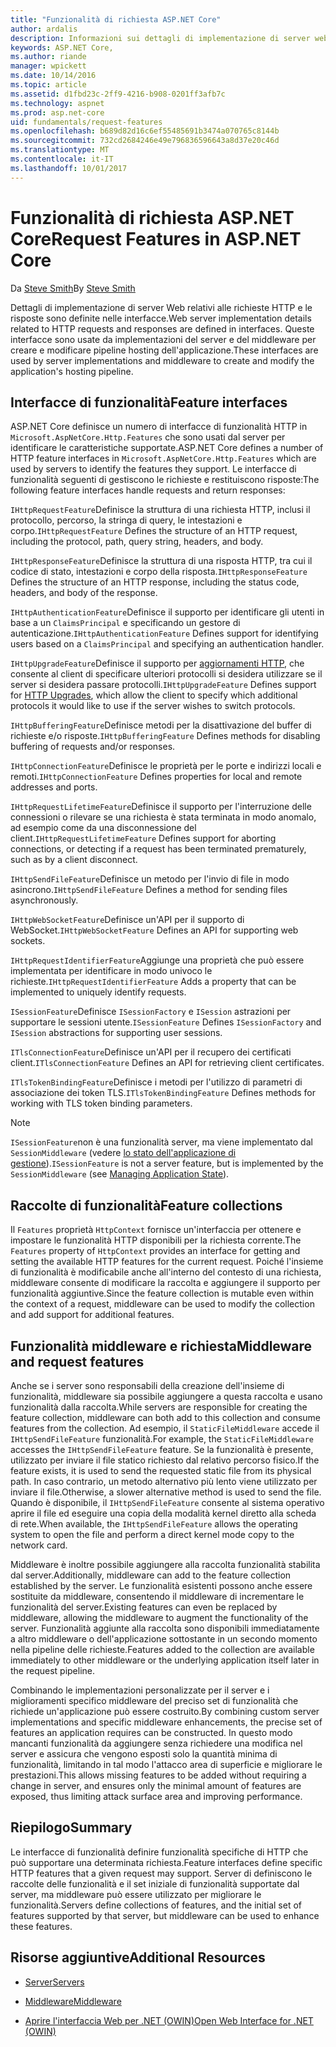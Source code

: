 ```yaml
---
title: "Funzionalità di richiesta ASP.NET Core"
author: ardalis
description: Informazioni sui dettagli di implementazione di server web relativi a richieste HTTP e le risposte che sono definite nelle interfacce per ASP.NET Core.
keywords: ASP.NET Core,
ms.author: riande
manager: wpickett
ms.date: 10/14/2016
ms.topic: article
ms.assetid: d1fbd23c-2ff9-4216-b908-0201ff3afb7c
ms.technology: aspnet
ms.prod: asp.net-core
uid: fundamentals/request-features
ms.openlocfilehash: b689d82d16c6ef55485691b3474a070765c8144b
ms.sourcegitcommit: 732cd2684246e49e796836596643a8d37e20c46d
ms.translationtype: MT
ms.contentlocale: it-IT
ms.lasthandoff: 10/01/2017
---
```

# <a name="request-features-in-aspnet-core"></a><span data-ttu-id="5e3d0-104">Funzionalità di richiesta ASP.NET Core</span><span class="sxs-lookup"><span data-stu-id="5e3d0-104">Request Features in ASP.NET Core</span></span>

<span data-ttu-id="5e3d0-105">Da [Steve Smith](https://ardalis.com/)</span><span class="sxs-lookup"><span data-stu-id="5e3d0-105">By [Steve Smith](https://ardalis.com/)</span></span>

<span data-ttu-id="5e3d0-106">Dettagli di implementazione di server Web relativi alle richieste HTTP e le risposte sono definite nelle interfacce.</span><span class="sxs-lookup"><span data-stu-id="5e3d0-106">Web server implementation details related to HTTP requests and responses are defined in interfaces.</span></span> <span data-ttu-id="5e3d0-107">Queste interfacce sono usate da implementazioni del server e del middleware per creare e modificare pipeline hosting dell'applicazione.</span><span class="sxs-lookup"><span data-stu-id="5e3d0-107">These interfaces are used by server implementations and middleware to create and modify the application's hosting pipeline.</span></span>

## <a name="feature-interfaces"></a><span data-ttu-id="5e3d0-108">Interfacce di funzionalità</span><span class="sxs-lookup"><span data-stu-id="5e3d0-108">Feature interfaces</span></span>

<span data-ttu-id="5e3d0-109">ASP.NET Core definisce un numero di interfacce di funzionalità HTTP in `Microsoft.AspNetCore.Http.Features` che sono usati dal server per identificare le caratteristiche supportate.</span><span class="sxs-lookup"><span data-stu-id="5e3d0-109">ASP.NET Core defines a number of HTTP feature interfaces in `Microsoft.AspNetCore.Http.Features` which are used by servers to identify the features they support.</span></span> <span data-ttu-id="5e3d0-110">Le interfacce di funzionalità seguenti di gestiscono le richieste e restituiscono risposte:</span><span class="sxs-lookup"><span data-stu-id="5e3d0-110">The following feature interfaces handle requests and return responses:</span></span>

<span data-ttu-id="5e3d0-111">`IHttpRequestFeature`Definisce la struttura di una richiesta HTTP, inclusi il protocollo, percorso, la stringa di query, le intestazioni e corpo.</span><span class="sxs-lookup"><span data-stu-id="5e3d0-111">`IHttpRequestFeature` Defines the structure of an HTTP request, including the protocol, path, query string, headers, and body.</span></span>

<span data-ttu-id="5e3d0-112">`IHttpResponseFeature`Definisce la struttura di una risposta HTTP, tra cui il codice di stato, intestazioni e corpo della risposta.</span><span class="sxs-lookup"><span data-stu-id="5e3d0-112">`IHttpResponseFeature` Defines the structure of an HTTP response, including the status code, headers, and body of the response.</span></span>

<span data-ttu-id="5e3d0-113">`IHttpAuthenticationFeature`Definisce il supporto per identificare gli utenti in base a un `ClaimsPrincipal` e specificando un gestore di autenticazione.</span><span class="sxs-lookup"><span data-stu-id="5e3d0-113">`IHttpAuthenticationFeature` Defines support for identifying users based on a `ClaimsPrincipal` and specifying an authentication handler.</span></span>

<span data-ttu-id="5e3d0-114">`IHttpUpgradeFeature`Definisce il supporto per [aggiornamenti HTTP](https://tools.ietf.org/html/rfc2616.html#section-14.42), che consente al client di specificare ulteriori protocolli si desidera utilizzare se il server si desidera passare protocolli.</span><span class="sxs-lookup"><span data-stu-id="5e3d0-114">`IHttpUpgradeFeature` Defines support for [HTTP Upgrades](https://tools.ietf.org/html/rfc2616.html#section-14.42), which allow the client to specify which additional protocols it would like to use if the server wishes to switch protocols.</span></span>

<span data-ttu-id="5e3d0-115">`IHttpBufferingFeature`Definisce metodi per la disattivazione del buffer di richieste e/o risposte.</span><span class="sxs-lookup"><span data-stu-id="5e3d0-115">`IHttpBufferingFeature` Defines methods for disabling buffering of requests and/or responses.</span></span>

<span data-ttu-id="5e3d0-116">`IHttpConnectionFeature`Definisce le proprietà per le porte e indirizzi locali e remoti.</span><span class="sxs-lookup"><span data-stu-id="5e3d0-116">`IHttpConnectionFeature` Defines properties for local and remote addresses and ports.</span></span>

<span data-ttu-id="5e3d0-117">`IHttpRequestLifetimeFeature`Definisce il supporto per l'interruzione delle connessioni o rilevare se una richiesta è stata terminata in modo anomalo, ad esempio come da una disconnessione del client.</span><span class="sxs-lookup"><span data-stu-id="5e3d0-117">`IHttpRequestLifetimeFeature` Defines support for aborting connections, or detecting if a request has been terminated prematurely, such as by a client disconnect.</span></span>

<span data-ttu-id="5e3d0-118">`IHttpSendFileFeature`Definisce un metodo per l'invio di file in modo asincrono.</span><span class="sxs-lookup"><span data-stu-id="5e3d0-118">`IHttpSendFileFeature` Defines a method for sending files asynchronously.</span></span>

<span data-ttu-id="5e3d0-119">`IHttpWebSocketFeature`Definisce un'API per il supporto di WebSocket.</span><span class="sxs-lookup"><span data-stu-id="5e3d0-119">`IHttpWebSocketFeature` Defines an API for supporting web sockets.</span></span>

<span data-ttu-id="5e3d0-120">`IHttpRequestIdentifierFeature`Aggiunge una proprietà che può essere implementata per identificare in modo univoco le richieste.</span><span class="sxs-lookup"><span data-stu-id="5e3d0-120">`IHttpRequestIdentifierFeature` Adds a property that can be implemented to uniquely identify requests.</span></span>

<span data-ttu-id="5e3d0-121">`ISessionFeature`Definisce `ISessionFactory` e `ISession` astrazioni per supportare le sessioni utente.</span><span class="sxs-lookup"><span data-stu-id="5e3d0-121">`ISessionFeature` Defines `ISessionFactory` and `ISession` abstractions for supporting user sessions.</span></span>

<span data-ttu-id="5e3d0-122">`ITlsConnectionFeature`Definisce un'API per il recupero dei certificati client.</span><span class="sxs-lookup"><span data-stu-id="5e3d0-122">`ITlsConnectionFeature` Defines an API for retrieving client certificates.</span></span>

<span data-ttu-id="5e3d0-123">`ITlsTokenBindingFeature`Definisce i metodi per l'utilizzo di parametri di associazione dei token TLS.</span><span class="sxs-lookup"><span data-stu-id="5e3d0-123">`ITlsTokenBindingFeature` Defines methods for working with TLS token binding parameters.</span></span>

> [!NOTE]
> <span data-ttu-id="5e3d0-124">`ISessionFeature`non è una funzionalità server, ma viene implementato dal `SessionMiddleware` (vedere [lo stato dell'applicazione di gestione](app-state.md)).</span><span class="sxs-lookup"><span data-stu-id="5e3d0-124">`ISessionFeature` is not a server feature, but is implemented by the `SessionMiddleware` (see [Managing Application State](app-state.md)).</span></span>

## <a name="feature-collections"></a><span data-ttu-id="5e3d0-125">Raccolte di funzionalità</span><span class="sxs-lookup"><span data-stu-id="5e3d0-125">Feature collections</span></span>

<span data-ttu-id="5e3d0-126">Il `Features` proprietà `HttpContext` fornisce un'interfaccia per ottenere e impostare le funzionalità HTTP disponibili per la richiesta corrente.</span><span class="sxs-lookup"><span data-stu-id="5e3d0-126">The `Features` property of `HttpContext` provides an interface for getting and setting the available HTTP features for the current request.</span></span> <span data-ttu-id="5e3d0-127">Poiché l'insieme di funzionalità è modificabile anche all'interno del contesto di una richiesta, middleware consente di modificare la raccolta e aggiungere il supporto per funzionalità aggiuntive.</span><span class="sxs-lookup"><span data-stu-id="5e3d0-127">Since the feature collection is mutable even within the context of a request, middleware can be used to modify the collection and add support for additional features.</span></span>

## <a name="middleware-and-request-features"></a><span data-ttu-id="5e3d0-128">Funzionalità middleware e richiesta</span><span class="sxs-lookup"><span data-stu-id="5e3d0-128">Middleware and request features</span></span>

<span data-ttu-id="5e3d0-129">Anche se i server sono responsabili della creazione dell'insieme di funzionalità, middleware sia possibile aggiungere a questa raccolta e usano funzionalità dalla raccolta.</span><span class="sxs-lookup"><span data-stu-id="5e3d0-129">While servers are responsible for creating the feature collection, middleware can both add to this collection and consume features from the collection.</span></span> <span data-ttu-id="5e3d0-130">Ad esempio, il `StaticFileMiddleware` accede il `IHttpSendFileFeature` funzionalità.</span><span class="sxs-lookup"><span data-stu-id="5e3d0-130">For example, the `StaticFileMiddleware` accesses the `IHttpSendFileFeature` feature.</span></span> <span data-ttu-id="5e3d0-131">Se la funzionalità è presente, utilizzato per inviare il file statico richiesto dal relativo percorso fisico.</span><span class="sxs-lookup"><span data-stu-id="5e3d0-131">If the feature exists, it is used to send the requested static file from its physical path.</span></span> <span data-ttu-id="5e3d0-132">In caso contrario, un metodo alternativo più lento viene utilizzato per inviare il file.</span><span class="sxs-lookup"><span data-stu-id="5e3d0-132">Otherwise, a slower alternative method is used to send the file.</span></span> <span data-ttu-id="5e3d0-133">Quando è disponibile, il `IHttpSendFileFeature` consente al sistema operativo aprire il file ed eseguire una copia della modalità kernel diretto alla scheda di rete.</span><span class="sxs-lookup"><span data-stu-id="5e3d0-133">When available, the `IHttpSendFileFeature` allows the operating system to open the file and perform a direct kernel mode copy to the network card.</span></span>

<span data-ttu-id="5e3d0-134">Middleware è inoltre possibile aggiungere alla raccolta funzionalità stabilita dal server.</span><span class="sxs-lookup"><span data-stu-id="5e3d0-134">Additionally, middleware can add to the feature collection established by the server.</span></span> <span data-ttu-id="5e3d0-135">Le funzionalità esistenti possono anche essere sostituite da middleware, consentendo il middleware di incrementare le funzionalità del server.</span><span class="sxs-lookup"><span data-stu-id="5e3d0-135">Existing features can even be replaced by middleware, allowing the middleware to augment the functionality of the server.</span></span> <span data-ttu-id="5e3d0-136">Funzionalità aggiunte alla raccolta sono disponibili immediatamente a altro middleware o dell'applicazione sottostante in un secondo momento nella pipeline delle richieste.</span><span class="sxs-lookup"><span data-stu-id="5e3d0-136">Features added to the collection are available immediately to other middleware or the underlying application itself later in the request pipeline.</span></span>

<span data-ttu-id="5e3d0-137">Combinando le implementazioni personalizzate per il server e i miglioramenti specifico middleware del preciso set di funzionalità che richiede un'applicazione può essere costruito.</span><span class="sxs-lookup"><span data-stu-id="5e3d0-137">By combining custom server implementations and specific middleware enhancements, the precise set of features an application requires can be constructed.</span></span> <span data-ttu-id="5e3d0-138">In questo modo mancanti funzionalità da aggiungere senza richiedere una modifica nel server e assicura che vengono esposti solo la quantità minima di funzionalità, limitando in tal modo l'attacco area di superficie e migliorare le prestazioni.</span><span class="sxs-lookup"><span data-stu-id="5e3d0-138">This allows missing features to be added without requiring a change in server, and ensures only the minimal amount of features are exposed, thus limiting attack surface area and improving performance.</span></span>

## <a name="summary"></a><span data-ttu-id="5e3d0-139">Riepilogo</span><span class="sxs-lookup"><span data-stu-id="5e3d0-139">Summary</span></span>

<span data-ttu-id="5e3d0-140">Le interfacce di funzionalità definire funzionalità specifiche di HTTP che può supportare una determinata richiesta.</span><span class="sxs-lookup"><span data-stu-id="5e3d0-140">Feature interfaces define specific HTTP features that a given request may support.</span></span> <span data-ttu-id="5e3d0-141">Server di definiscono le raccolte delle funzionalità e il set iniziale di funzionalità supportate dal server, ma middleware può essere utilizzato per migliorare le funzionalità.</span><span class="sxs-lookup"><span data-stu-id="5e3d0-141">Servers define collections of features, and the initial set of features supported by that server, but middleware can be used to enhance these features.</span></span>

## <a name="additional-resources"></a><span data-ttu-id="5e3d0-142">Risorse aggiuntive</span><span class="sxs-lookup"><span data-stu-id="5e3d0-142">Additional Resources</span></span>

* [<span data-ttu-id="5e3d0-143">Server</span><span class="sxs-lookup"><span data-stu-id="5e3d0-143">Servers</span></span>](servers/index.md)

* [<span data-ttu-id="5e3d0-144">Middleware</span><span class="sxs-lookup"><span data-stu-id="5e3d0-144">Middleware</span></span>](middleware.md)

* [<span data-ttu-id="5e3d0-145">Aprire l'interfaccia Web per .NET (OWIN)</span><span class="sxs-lookup"><span data-stu-id="5e3d0-145">Open Web Interface for .NET (OWIN)</span></span>](owin.md)
